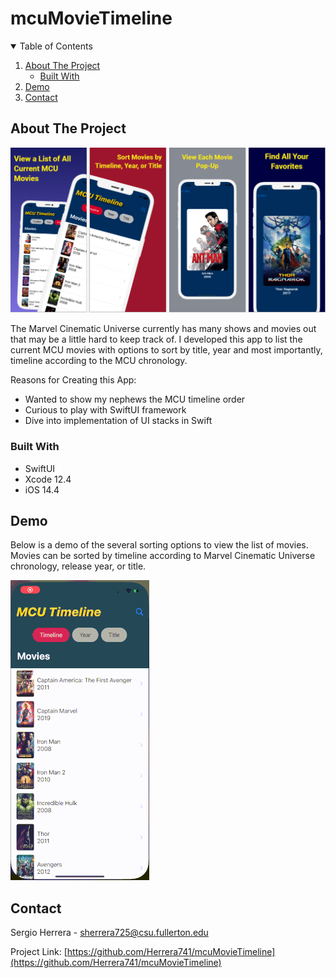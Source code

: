 # mcuMovieTimeline

<!-- TABLE OF CONTENTS -->
<details open="open">
  <summary>Table of Contents</summary>
  <ol>
    <li>
      <a href="#about-the-project">About The Project</a>
      <ul>
        <li><a href="#built-with">Built With</a></li>
      </ul>
    </li>
    <li><a href="#demo">Demo</a></li>
    <li><a href="#contact">Contact</a></li>
  </ol>
</details>


<!-- ABOUT THE PROJECT -->
## About The Project

![MCU Movie Timeline App Screenshots](/appScreenshots.PNG)

The Marvel Cinematic Universe currently has many shows and movies out that may be a little hard to keep track of. I developed this app to list the current MCU movies with options to sort by title, year and most importantly, timeline according to the MCU chronology.

Reasons for Creating this App:
* Wanted to show my nephews the MCU timeline order
* Curious to play with SwiftUI framework
* Dive into implementation of UI stacks in Swift

<!-- BUILT WITH -->
### Built With

* SwiftUI 
* Xcode 12.4
* iOS 14.4


<!-- DEMO EXAMPLE -->
## Demo

Below is a demo of the several sorting options to view the list of movies. Movies can be sorted by timeline according to Marvel Cinematic Universe chronology, release year, or title.

![MCU Movie Timeline App Demo](/demo.gif)


<!-- CONTACT -->
## Contact

Sergio Herrera - sherrera725@csu.fullerton.edu

Project Link: [https://github.com/Herrera741/mcuMovieTimeline](https://github.com/Herrera741/mcuMovieTimeline)
